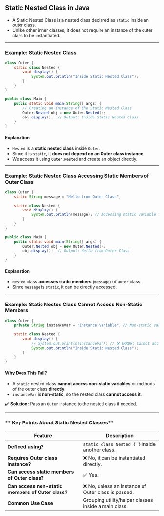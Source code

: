 ## **Static Nested Class in Java**  

- A Static Nested Class is a nested class declared as `static` inside an outer class.
- Unlike other inner classes, it does not require an instance of the outer class to be instantiated.  

---

### **Example: Static Nested Class**
```java
class Outer {
    static class Nested {
        void display() {
            System.out.println("Inside Static Nested Class");
        }
    }
}

public class Main {
    public static void main(String[] args) {
        // Creating an instance of the Static Nested Class
        Outer.Nested obj = new Outer.Nested();
        obj.display();  // Output: Inside Static Nested Class
    }
}
```

#### **Explanation**
- `Nested` is a **static nested class** inside `Outer`.
- Since it is `static`, it **does not depend on an Outer class instance**.
- We access it using **`Outer.Nested`** and create an object directly.

---

### **Example: Static Nested Class Accessing Static Members of Outer Class**
```java
class Outer {
    static String message = "Hello from Outer Class";

    static class Nested {
        void display() {
            System.out.println(message); // Accessing static variable from Outer class
        }
    }
}

public class Main {
    public static void main(String[] args) {
        Outer.Nested obj = new Outer.Nested();
        obj.display();  // Output: Hello from Outer Class
    }
}
```

#### **Explanation**
- `Nested` class **accesses static members** (`message`) of `Outer` class.
- Since `message` is `static`, it can be directly accessed.

---

### **Example: Static Nested Class Cannot Access Non-Static Members**
```java
class Outer {
    private String instanceVar = "Instance Variable"; // Non-static variable
    
    static class Nested {
        void display() {
            // System.out.println(instanceVar); // ❌ ERROR: Cannot access non-static members
            System.out.println("Inside Static Nested Class");
        }
    }
}
```
#### **Why Does This Fail?**
- A `static` nested class **cannot access non-static variables** or methods of the outer class **directly**.
- `instanceVar` is **non-static**, so the nested class **cannot access it**.

✔️ **Solution:** Pass an `Outer` instance to the nested class if needed.

---

### ** Key Points About Static Nested Classes**
| Feature | Description |
|---------|-------------|
| **Defined using?** | `static class Nested { }` inside another class. |
| **Requires Outer class instance?** | ❌ No, it can be instantiated directly. |
| **Can access static members of Outer class?** | ✅ Yes. |
| **Can access non-static members of Outer class?** | ❌ No, unless an instance of Outer class is passed. |
| **Common Use Case** | Grouping utility/helper classes inside a main class. |